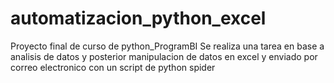 # automatizacion_python_excel
Proyecto final de curso de python_ProgramBI
Se realiza una tarea en base a analisis de datos y posterior manipulacion de datos en excel y enviado por correo electronico con un script de python spider
